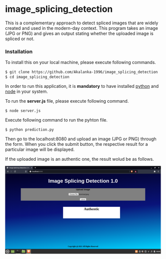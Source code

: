 # image_splicing_detection
This is a complementary approach to detect spliced images that are widely created and used in the modern-day context. This program takes an image (JPG or PNG) and gives an output stating whether the uploaded image is spliced or not.

### Installation

To install this on your local machine, please execute following commands.

```
$ git clone https://github.com/Akalanka-1996/image_splicing_detection
$ cd image_splicing_detection
```

In order to run this application, it is **mandatory** to have installed [python](https://www.python.org/) and [node](https://nodejs.org/en/) in your system.

To run the **server.js** file, please execute following command.

```
$ node server.js
```

Execute following command to run the pyhton file.

```
$ python prediction.py
```
Then go to the localhost:8080 and upload an image (JPG or PNG) through the form. When you click the submit button, the respective result for a particular image will be displayed.

If the uploaded image is an authentic one, the result wolud be as follows.

![](images/au.png)
